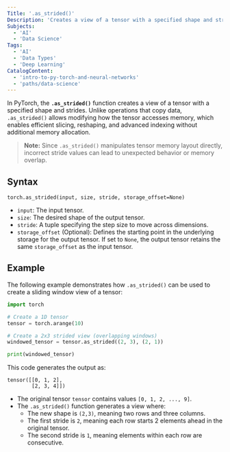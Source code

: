 ```yaml
---
Title: '.as_strided()'
Description: 'Creates a view of a tensor with a specified shape and strides.'
Subjects:
  - 'AI'
  - 'Data Science'
Tags:
  - 'AI'
  - 'Data Types'
  - 'Deep Learning'
CatalogContent:
  - 'intro-to-py-torch-and-neural-networks'
  - 'paths/data-science'
---
```


In PyTorch, the **`.as_strided()`** function creates a view of a tensor with a specified shape and strides. Unlike operations that copy data, `.as_strided()` allows modifying how the tensor accesses memory, which enables efficient slicing, reshaping, and advanced indexing without additional memory allocation.

> **Note:** Since `.as_strided()` manipulates tensor memory layout directly, incorrect stride values can lead to unexpected behavior or memory overlap.

## Syntax

```pseudo
torch.as_strided(input, size, stride, storage_offset=None)
```

- `input`: The input tensor.
- `size`: The desired shape of the output tensor.
- `stride`: A tuple specifying the step size to move across dimensions.
- `storage_offset` (Optional): Defines the starting point in the underlying storage for the output tensor. If set to `None`, the output tensor retains the same `storage_offset` as the input tensor.

## Example

The following example demonstrates how `.as_strided()` can be used to create a sliding window view of a tensor:

```py
import torch

# Create a 1D tensor
tensor = torch.arange(10)

# Create a 2x3 strided view (overlapping windows)
windowed_tensor = tensor.as_strided((2, 3), (2, 1))

print(windowed_tensor)
```

This code generates the output as:

```shell
tensor([[0, 1, 2],
        [2, 3, 4]])
```

- The original tensor `tensor` contains values `[0, 1, 2, ..., 9]`.
- The `.as_strided()` function generates a view where:
  - The new shape is `(2,3)`, meaning two rows and three columns.
  - The first stride is `2`, meaning each row starts 2 elements ahead in the original tensor.
  - The second stride is `1`, meaning elements within each row are consecutive.
